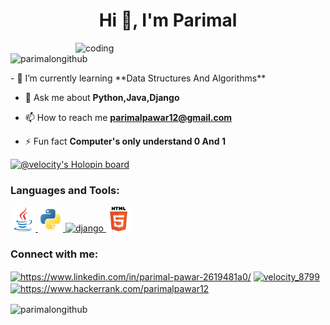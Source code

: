 <h1 align="center">Hi 👋, I'm Parimal</h1>
<img align="right" alt="coding" width="400" src="https://camo.githubusercontent.com/ea38b707894b9e11fd170f61432f16257d6847367d45ea4d2e095d72792c51fa/68747470733a2f2f6d65646961342e67697068792e636f6d2f6d656469612f7167515567674143335066763638377150432f67697068792e6769663f6369643d65636630356534376a727a3364756e6561786231316e7a6537336238706a32767479773161316d7834306f7775746361267269643d67697068792e6769662663743d67">
<p>
<p align="left"> <img src="https://komarev.com/ghpvc/?username=parimalongithub&label=Profile%20views&color=0e75b6&style=flat" alt="parimalongithub" /> </p>
</p>
- 🌱 I’m currently learning **Data Structures And Algorithms**

- 💬 Ask me about **Python,Java,Django**

- 📫 How to reach me **parimalpawar12@gmail.com**

- ⚡ Fun fact **Computer's only understand 0 And 1**



</p>



[![@velocity's Holopin board](https://holopin.me/velocity)](https://holopin.io/@velocity)


</p>





<p>
<h3 align="left">Languages and Tools:</h3>
</P>

 <a href="https://www.java.com" target="_blank" rel="noreferrer"> <img src="https://raw.githubusercontent.com/devicons/devicon/master/icons/java/java-original.svg" alt="java" width="40" height="40"/> </a> 
<a href="https://www.
  .org" target="_blank" rel="noreferrer"> <img src="https://raw.githubusercontent.com/devicons/devicon/master/icons/python/python-original.svg" alt="python" width="40" height="40"/> </a> 
  <a href="https://www.djangoproject.com/" target="_blank" rel="noreferrer"> <img src="https://cdn.worldvectorlogo.com/logos/django.svg" alt="django" width="40" height="40"/> </a> <a href="https://www.w3.org/html/" target="_blank" rel="noreferrer"> <img src="https://raw.githubusercontent.com/devicons/devicon/master/icons/html5/html5-original-wordmark.svg" alt="html5" width="40" height="40"/> </a></p>
  
  
  
<p>
<h3 align="left">Connect with me:</h3>
<p align="left">
<a href="https://www.linkedin.com/in/parimal-pawar-2619481a0/" target="blank"><img align="center" src="https://raw.githubusercontent.com/rahuldkjain/github-profile-readme-generator/master/src/images/icons/Social/linked-in-alt.svg" alt="https://www.linkedin.com/in/parimal-pawar-2619481a0/" height="30" width="40" /></a>
<a href="https://twitter.com/velocity_8799" target="blank"><img align="center" src="https://raw.githubusercontent.com/rahuldkjain/github-profile-readme-generator/master/src/images/icons/Social/twitter.svg" alt="velocity_8799" height="30" width="40" /></a>
<a href="https://www.hackerrank.com/https://www.hackerrank.com/parimalpawar12" target="blank"><img align="center" src="https://raw.githubusercontent.com/rahuldkjain/github-profile-readme-generator/master/src/images/icons/Social/hackerrank.svg" alt="https://www.hackerrank.com/parimalpawar12" height="30" width="40" /></a>
</p>
<P>
<img align="center" src="https://github-readme-stats.vercel.app/api/top-langs?username=parimalongithub&show_icons=true&locale=en&layout=compact" alt="parimalongithub" />

